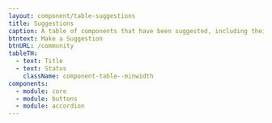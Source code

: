 ```yaml
---
layout: component/table-suggestions
title: Suggestions
caption: A table of components that have been suggested, including their status.
btntext: Make a Suggestion
btnURL: /community
tableTH:
  - text: Title
  - text: Status
    className: component-table--minwidth
components:
  - module: core
  - module: buttons
  - module: accordion
---
```

